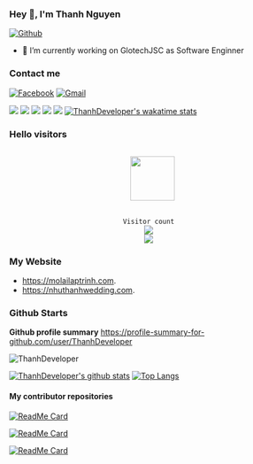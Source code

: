 ### Hey 👋, I'm Thanh Nguyen

[![Github](https://img.shields.io/github/followers/ThanhDeveloper?label=Follow&style=social)](https://github.com/ThanhDeveloper)

- 🔭 I’m currently working on GlotechJSC as Software Enginner

### Contact me
                  
[![Facebook](https://img.shields.io/badge/facebook-%231877F2.svg?&style=for-the-badge&logo=facebook&logoColor=white)](https://www.facebook.com/NguyenTamThanh1998)
[![Gmail](https://img.shields.io/badge/gmail-red?&style=for-the-badge&logo=gmail&logoColor=white)](https://mail.google.com/mail/u/0/?fs=1&to=thanhdev98@gmail.com&su=SUBJECT&body=BODY&tf=cm)

![](https://github-profile-summary-cards.vercel.app/api/cards/profile-details?username=ThanhDeveloper&theme=github)
![](https://github-profile-summary-cards.vercel.app/api/cards/repos-per-language?username=ThanhDeveloper&theme=github)
![](https://github-profile-summary-cards.vercel.app/api/cards/most-commit-language?username=ThanhDeveloper&theme=github)
![](https://github-profile-summary-cards.vercel.app/api/cards/stats?username=ThanhDeveloper&theme=github)
![](https://github-profile-summary-cards.vercel.app/api/cards/productive-time?username=ThanhDeveloper&theme=github)
[![ThanhDeveloper's wakatime stats](https://github-readme-stats.vercel.app/api/wakatime?username=ThanhDeveloper&layout=compact&bg_color=ffffff)](https://github.com/ThanhDeveloper)


### Hello visitors

<p align="center">
  <code>
  <img src='https://user-images.githubusercontent.com/5713670/87202985-820dcb80-c2b6-11ea-9f56-7ec461c497c3.gif' width='80"'>
  </code>
</p>

<p align="center">
   <code>Visitor count</code>
    <br>
   <img src="https://profile-counter.glitch.me/ThanhDeveloper/count.svg" />
  
   <br>
   <a href="https://hits.seeyoufarm.com">
      <img src="https://hits.seeyoufarm.com/api/count/incr/badge.svg?url=https%3A%2F%2Fgithub.com%2FThanhDeveloper&count_bg=%2379C83D&title_bg=%23555555&icon=&icon_color=%23E7E7E7&title=hits&edge_flat=false" />
   </a>
  </p>
  
 ### My Website
  - https://molailaptrinh.com.
  - https://nhuthanhwedding.com.


### Github Starts

**Github profile summary** <a href="https://profile-summary-for-github.com/user/ThanhDeveloper">https://profile-summary-for-github.com/user/ThanhDeveloper</a>

<p><img src="https://github-readme-streak-stats.herokuapp.com/?user=ThanhDeveloper" alt="ThanhDeveloper" /></p>


[![ThanhDeveloper's github stats](https://github-readme-stats.vercel.app/api?username=ThanhDeveloper&show_icons=true&show_icons=true&theme=buefy&count_private=true&cache_seconds=1800&line_height=24)](https://github.com/ThanhDeveloper)
[![Top Langs](https://github-readme-stats.vercel.app/api/top-langs/?username=ThanhDeveloper&show_icons=true&theme=buefy&layout=compact&cache_seconds=1800&langs_count=8)](https://github.com/ThanhDeveloper)

#### My contributor repositories

[![ReadMe Card](https://github-readme-stats.vercel.app/api/pin/?username=ThanhDeveloper&repo=AspNetCoreWebApplicationTemplate&theme=vue)](https://github.com/ThanhDeveloper/AspNetCoreWebApplicationTemplate)

[![ReadMe Card](https://github-readme-stats.vercel.app/api/pin/?username=ThanhDeveloper&repo=NestJsNoSQL&theme=vue)](https://github.com/ThanhDeveloper/NestJsNoSQL)

[![ReadMe Card](https://github-readme-stats.vercel.app/api/pin/?username=ThanhDeveloper&repo=NestJsORM&theme=vue)](https://github.com/ThanhDeveloper/NestJsORM)
